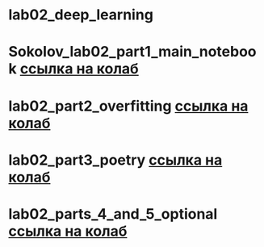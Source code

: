 # lab02_deep_learning

# Sokolov_lab02_part1_main_notebook [**ссылка на колаб**](https://colab.research.google.com/drive/1M_brJ90WPTaIxxSW1AaG1-HqNwt3aWAK?usp=sharing)

# lab02_part2_overfitting [**ссылка на колаб**](https://colab.research.google.com/drive/1O2YY5lXJSJ8nz1Uo2hPd_xclsQQp905Q?usp=sharing)

# lab02_part3_poetry [**ссылка на колаб**](https://colab.research.google.com/drive/1i7rXONQ3xiHOHwRYGC_hlG-iBYGPDn3I?usp=sharing)

# lab02_parts_4_and_5_optional [**ссылка на колаб**](https://colab.research.google.com/drive/1Ml1-Jh0NCNlaLMqh4xiygPlXJWaOvHcQ?usp=sharing)
